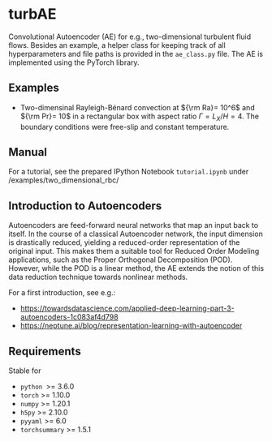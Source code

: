 # turbAE
Convolutional Autoencoder (AE) for e.g., two-dimensional turbulent fluid flows. Besides an example, a helper class for keeping track of all hyperparameters and file paths is provided in the `ae_class.py` file. The AE is implemented using the PyTorch library.

## Examples
- Two-dimensinal Rayleigh-Bénard convection at ${\rm Ra}= 10^6$ and ${\rm Pr}= 10$ in a rectangular box with aspect ratio $\Gamma = L_X/H = 4$. The boundary conditions were free-slip and constant temperature.

## Manual
For a tutorial, see the prepared IPython Notebook `tutorial.ipynb` under /examples/two_dimensional_rbc/

## Introduction to Autoencoders
Autoencoders are feed-forward neural networks that map an input back to itself. In the course of a classical Autoencoder network, the input dimension is drastically reduced, yielding a reduced-order representation of the original input.
This makes them a suitable tool for Reduced Order Modeling applications, such as the Proper Orthogonal Decomposition (POD). However, while the POD is a linear method, the AE extends the notion of this data reduction technique towards nonlinear methods.

For a first introduction, see e.g.:
- https://towardsdatascience.com/applied-deep-learning-part-3-autoencoders-1c083af4d798
- https://neptune.ai/blog/representation-learning-with-autoencoder


## Requirements
Stable for
- `python `>=  3.6.0
- `torch`  >= 1.10.0
- `numpy`  >= 1.20.1
- `h5py`   >= 2.10.0 
- `pyyaml` >= 6.0
- `torchsummary` >= 1.5.1


